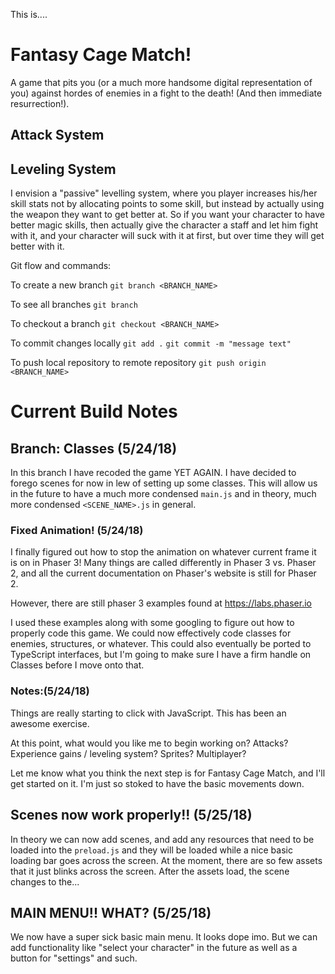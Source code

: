 This is....

# Fantasy Cage Match!
A game that pits you (or a much more handsome digital representation of you) against hordes of enemies in a fight to the death! (And then immediate resurrection!). 

## Attack System

## Leveling System
I envision a "passive" levelling system, where you player increases his/her skill stats not by allocating points to some skill, but instead by actually using the weapon they want to get better at. So if you want your character to have better magic skills, then actually give the character a staff and let him fight with it, and your character will suck with it at first, but over time they will get better with it. 


Git flow and commands:

To create a new branch
`git branch <BRANCH_NAME>`

To see all branches 
`git branch`

To checkout a branch 
`git checkout <BRANCH_NAME>`

To commit changes locally
`git add .`
`git commit -m "message text"`

To push local repository to remote repository
`git push origin <BRANCH_NAME>`


# Current Build Notes

## Branch: Classes (5/24/18)

In this branch I have recoded the game YET AGAIN. I have decided to forego scenes for now in lew of setting up some classes. This will allow us in the future to have a much more condensed ``main.js`` and in theory, much more condensed ``<SCENE_NAME>.js`` in general.

### Fixed Animation! (5/24/18)

I finally figured out how to stop the animation on whatever current frame it is on in Phaser 3! Many things are called differently in Phaser 3 vs. Phaser 2, and all the current documentation on Phaser's website is still for Phaser 2.

However, there are still phaser 3 examples found at https://labs.phaser.io 

I used these examples along with some googling to figure out how to properly code this game. We could now effectively code classes for enemies, structures, or whatever. This could also eventually be ported to TypeScript interfaces, but I'm going to make sure I have a firm handle on Classes before I move onto that.

### Notes:(5/24/18)
Things are really starting to click with JavaScript. This has been an awesome exercise.

At this point, what would you like me to begin working on? Attacks? Experience gains / leveling system? Sprites? Multiplayer?

Let me know what you think the next step is for Fantasy Cage Match, and I'll get started on it. I'm just so stoked to have the basic movements down.

## Scenes now work properly!! (5/25/18)

In theory we can now add scenes, and add any resources that need to be loaded into the ``preload.js`` and they will be loaded while a nice basic loading bar goes across the screen. At the moment, there are so few assets that it just blinks across the screen. After the assets load, the scene changes to the...

## MAIN MENU!! WHAT? (5/25/18)
We now have a super sick basic main menu. It looks dope imo. But we can add functionality like "select your character" in the future as well as a button for "settings" and such.
